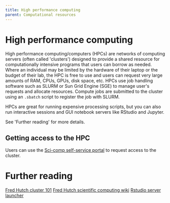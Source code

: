 ```yaml
---
title: High performance computing
parent: Computational resources
---
```


# High performance computing 

High performance computing/computers (HPCs) are networks of computing servers (often called 'clusters') designed to provide a shared resource for computationally intensive programs that users can borrow as needed. Where an individual may be limited by the hardware of their laptop or the budget of their lab, the HPC is free to use and users can request very large amounts of RAM, CPUs, GPUs, disk space, etc. HPCs use job handling software such as SLURM or Sun Grid Engine (SGE) to manage user's requests and allocate resources. Compute jobs are submitted to the cluster using an `.sbatch` script to register the job with SLURM.

HPCs are great for running expensive processing scripts, but you can also run interactive sessions and GUI notebook servers like RStudio and Jupyter. 

See 'Further reading' for more details.

## Getting access to the HPC

Users can use the [Sci-comp self-service portal](https://scicomp-self-service.fredhutch.org/) to request access to the cluster. 

# Further reading

[Fred Hutch cluster 101](https://hutchdatascience.org/FH_Cluster_101/)
[Fred Hutch scientific computing wiki](https://sciwiki.fredhutch.org/)
[Rstudio server launcher](https://rstudio-launcher.fredhutch.org/)